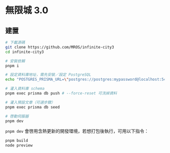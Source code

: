 # 無限城 3.0

## 建置
```sh
# 下載源碼
git clone https://github.com/MROS/infinite-city3
cd infinite-city3

# 安裝依賴
pnpm i

# 設定資料庫地址，需先安裝／設定 PostgreSQL
echo "POSTGRES_PRISMA_URL=\"postgres://postgres:mypassword@localhost:5432/city\"" > .env

# 灌入資料庫 schema
pnpm exec prisma db push # --force-reset 可洗掉資料

# 灌入預設文章（可選步驟）
pnpm exec prisma db seed

# 啓動伺服器
pnpm dev
```

`pnpm dev` 會啓用含熱更新的開發環境，若想打包後執行，可用以下指令：
```sh
pnpm build
node preview
```
